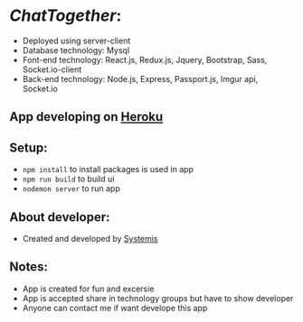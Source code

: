 # _ChatTogether_:
- Deployed using server-client 
- Database technology: Mysql
- Font-end technology: React.js, Redux.js, Jquery, Bootstrap, Sass, Socket.io-client
- Back-end technology: Node.js, Express, Passport.js, Imgur api, Socket.io

## App developing on [Heroku]('https://chattogether.herokuapp.com/')

## Setup:    
- `npm install` to install packages is used in app
- `npm run build` to build ui
- `nodemon server` to run app

## About developer:
- Created and developed by [Systemis]('systemis-blog.herokuapp.com')


## Notes:
- App is created for fun and excersie
- App is accepted share in technology groups but have to show developer
- Anyone can contact me if want develope this app

